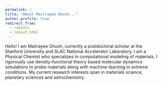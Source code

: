 ```yaml
---
permalink: /
title: "About Maitrayee Ghosh..."
author_profile: true
redirect_from: 
  - /about/
  - /about.html
---
```


Hello! I am Maitrayee Ghosh, currently a postdoctoral scholar at the Stanford University and SLAC National Accelerator Laboratory. 
I am a Physical Chemist who specializes in computational modeling of materials. I rigorously use density-functional theory based molecular dynamics simulations to probe materials along with machine-learning in extreme conditions. My current research interests span in materials science, planetary sciences and astrochemistry. 
